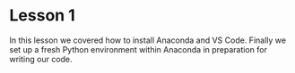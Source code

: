 # Lesson 1

In this lesson we covered how to install Anaconda and VS Code. Finally we set up a fresh Python environment within Anaconda in preparation for writing our code.